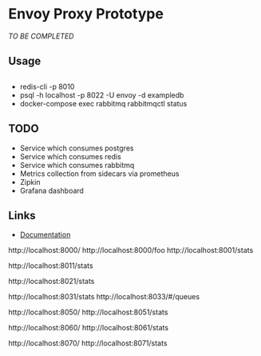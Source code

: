 # Envoy Proxy Prototype

_TO BE COMPLETED_

## Usage

##

* redis-cli -p 8010
* psql -h localhost -p 8022 -U envoy -d exampledb
* docker-compose exec rabbitmq rabbitmqctl status

## TODO

* Service which consumes postgres
* Service which consumes redis
* Service which consumes rabbitmq
* Metrics collection from sidecars via prometheus
* Zipkin
* Grafana dashboard

## Links

* [Documentation](https://www.envoyproxy.io/docs/envoy/v1.5.0/)


http://localhost:8000/
http://localhost:8000/foo
http://localhost:8001/stats

http://localhost:8011/stats

http://localhost:8021/stats

http://localhost:8031/stats
http://localhost:8033/#/queues

http://localhost:8050/
http://localhost:8051/stats

http://localhost:8060/
http://localhost:8061/stats

http://localhost:8070/
http://localhost:8071/stats
